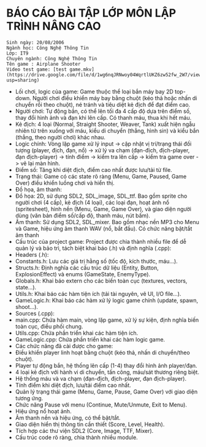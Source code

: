 # BÁO CÁO BÀI TẬP LỚP MÔN LẬP TRÌNH NÂNG CAO
```Sinh viên: Trương Công Mạnh
Sinh ngày: 20/08/2006	
Ngành học: Công Nghệ Thông Tin
Lớp: IT9	
Chuyên ngành: Công Nghệ Thông Tin	
Tên game : Airplane Shooter
Video test game: [test game.mkv] (https://drive.google.com/file/d/1wg6nqJRNwoy04WqrtlUKZ6zw52fw_2W7/view?usp=sharing)
```
- Lối chơi, logic của game: Game thuộc thể loại bắn máy bay 2D top-down. Người chơi điều khiển máy bay bằng chuột (kéo thả hoặc nhấn di chuyển rồi theo chuột), né tránh và tiêu diệt kẻ địch để đạt điểm cao.
 - Người chơi: Tự động bắn, có thể lên tối đa 4 cấp độ dựa trên điểm số, thay đổi hình ảnh và đạn khi lên cấp. Có thanh máu, thua khi hết máu.
 - Kẻ địch: 4 loại (Normal, Straight Shooter, Weaver, Tank) xuất hiện ngẫu nhiên từ trên xuống với máu, kiểu di chuyển (thẳng, hình sin) và kiểu bắn (thẳng, theo người chơi) khác nhau.
 - Logic chính: Vòng lặp game xử lý input -> cập nhật vị trí/trạng thái đối tượng (player, địch, đạn, nổ) -> xử lý va chạm (đạn-địch, địch-player, đạn địch-player) -> tính điểm -> kiểm tra lên cấp -> kiểm tra game over -> vẽ lại màn hình.
 - Điểm số: Tăng khi diệt địch, điểm cao nhất được lưu/tải từ file.
 - Trạng thái: Game có các state rõ ràng (Menu, Game, Paused, Game Over) điều khiển luồng chơi và hiển thị.
- Đồ họa, âm thanh:
 - Đồ họa: 2D, sử dụng SDL2, SDL_image, SDL_ttf. Bao gồm sprite cho người chơi (4 cấp), kẻ địch (4 loại), các loại đạn, hoạt ảnh nổ (spritesheet), hình nền (Menu, Game, Game Over), và giao diện người dùng (văn bản điểm số/cấp độ, thanh máu, nút bấm).
 - Âm thanh: Sử dụng SDL2, SDL_mixer. Bao gồm nhạc nền MP3 cho Menu và Game, hiệu ứng âm thanh WAV (nổ, bắt đầu). Có chức năng bật/tắt âm thanh
- Cấu trúc của project game: Project được chia thành nhiều file để dễ quản lý và bảo trì, tách biệt khai báo (.h) và định nghĩa (.cpp):
 - Headers (.h): 
  - Constants.h: Lưu các giá trị hằng số (tốc độ, kích thước, máu...).
  - Structs.h: Định nghĩa các cấu trúc dữ liệu (Entity, Button, ExplosionEffect) và enums (GameState, EnemyType).
  - Globals.h: Khai báo extern cho các biến toàn cục (textures, vectors, state...).
  - Utils.h: Khai báo các hàm tiện ích (tải tài nguyên, vẽ UI, I/O file...).
  - GameLogic.h: Khai báo các hàm xử lý logic game chính (update, spawn, shoot...).
 - Sources (.cpp): 
  - main.cpp: Chứa hàm main, vòng lặp game, xử lý sự kiện, định nghĩa biến toàn cục, điều phối chung.
  - Utils.cpp: Chứa phần triển khai các hàm tiện ích.
  - GameLogic.cpp: Chứa phần triển khai các hàm logic game.
- Các chức năng đã cài được cho game:
 - Điều khiển player linh hoạt bằng chuột (kéo thả, nhấn di chuyển/theo chuột). 
 - Player tự động bắn, hệ thống lên cấp (1-4) thay đổi hình ảnh player/đạn. 
 - 4 loại kẻ địch với hành vi di chuyển, tấn công, máu/sát thương riêng biệt. 
 - Hệ thống máu và va chạm (đạn-địch, địch-player, đạn địch-player). 
 - Tính điểm khi diệt địch, lưu/tải điểm cao nhất. 
 - Quản lý trạng thái game (Menu, Game, Pause, Game Over) với giao diện tương ứng. 
 - Chức năng Pause với menu (Continue, Mute/Unmute, Exit to Menu). 
 - Hiệu ứng nổ hoạt ảnh. 
 - Âm thanh nền và hiệu ứng, có thể bật/tắt. 
 - Giao diện hiển thị thông tin cần thiết (Score, Level, Health). 
 - Tích hợp các thư viện SDL2 (Core, Image, TTF, Mixer). 
 - Cấu trúc code rõ ràng, chia thành nhiều module.
